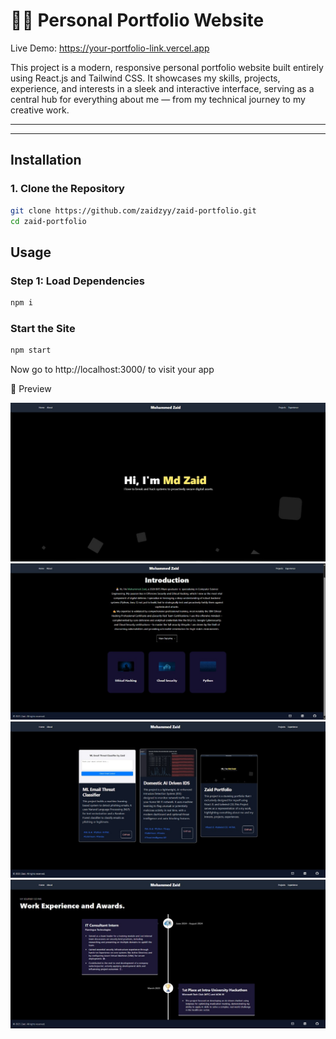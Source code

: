 # **🧑‍💻 Personal Portfolio Website**

Live Demo: https://your-portfolio-link.vercel.app

This project is a modern, responsive personal portfolio website built entirely using React.js and Tailwind CSS.
It showcases my skills, projects, experience, and interests in a sleek and interactive interface, serving as a central hub for everything about me — from my technical journey to my creative work.

---

---

## **Installation**

### **1. Clone the Repository**
```bash
git clone https://github.com/zaidzyy/zaid-portfolio.git
cd zaid-portfolio


```

## **Usage**

### **Step 1: Load Dependencies**

```bash
npm i
```

### **Start the Site**

```bash
npm start
```
Now go to http://localhost:3000/ to visit your app


📸 Preview

![Portfolio Screenshot](Demo_image.jpg)
![Portfolio Screenshot](Demo_image2.jpg)
![Portfolio Screenshot](Demo_image3.jpg)
![Portfolio Screenshot](Demo_image4.jpg)


